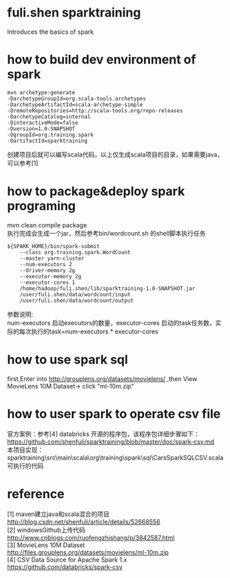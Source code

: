 # fuli.shen sparktraining
Introduces the basics of spark

# how to build dev environment of  spark 
```
mvn archetype:generate
-DarchetypeGroupId=org.scala-tools.archetypes
-DarchetypeArtifactId=scala-archetype-simple
-DremoteRepositories=http://scala-tools.org/repo-releases
-DarchetypeCatalog=internal
-DinteractiveMode=false
-Dversion=1.0-SNAPSHOT
-DgroupId=org.training.spark
-DartifactId=sparktraining
```

创建项目后就可以编写scala代码，以上仅生成scala项目的目录，如果需要java，可以参考[1] 

# how to package&deploy spark programing 
mvn clean compile package <br>
执行完成会生成一个jar，然后参考bin/wordcount.sh 的shell脚本执行任务 <br>
```
${SPARK_HOME}/bin/spark-submit
    --class org.training.spark.WordCount
    --master yarn-cluster
    --num-executors 2
    --driver-memory 2g
    --executor-memory 2g
    --executor-cores 1
    /home/hadoop/fuli.shen/lib/sparktraining-1.0-SNAPSHOT.jar
    /user/fuli.shen/data/wordcount/input
    /user/fuli.shen/data/wordcount/output
```
参数说明: <br>
num-executors 启动executors的数量，executor-cores 启动的task任务数，实际的每次执行的task=num-executors * executor-cores


# how to use spark sql 
first,Enter into http://grouplens.org/datasets/movielens/ ,then View MovieLens 10M Dataset-> click "ml-10m.zip" 
# how to user spark to operate csv file 
官方案例：参考[4] databricks 开源的程序包，该程序包详细步骤如下：
https://github.com/shenfuli/sparktraining/blob/master/doc/spark-csv.md<br>
本项目实现：
sparktraining\src\main\scala\org\training\spark\sql\CarsSparkSQLCSV.scala 可执行的代码

# reference

[1]  maven建立java和scala混合的项目 <br>
http://blog.csdn.net/shenfuli/article/details/52668556<br>
[2] windowsGithub上传代码<br>
http://www.cnblogs.com/ruofengzhishang/p/3842587.html<br>
[3] MovieLens 10M Dataset<br>
http://files.grouplens.org/datasets/movielens/ml-10m.zip<br>
[4] CSV Data Source for Apache Spark 1.x<br>
https://github.com/databricks/spark-csv<br>
